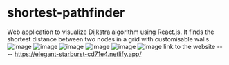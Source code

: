 # shortest-pathfinder
Web application to visualize Dijkstra algorithm using React.js. It finds the shortest distance
between two nodes in a grid with customisable walls
![image](https://user-images.githubusercontent.com/83868114/190484424-d19e0198-85ee-401b-a76b-9cdea983ba33.png)
![image](https://user-images.githubusercontent.com/83868114/190484473-e9f76219-6801-4f35-99e9-180844dc7548.png)
![image](https://user-images.githubusercontent.com/83868114/190484502-6a9fc0e1-1945-4260-99e1-1b0db4fc54d5.png)
![image](https://user-images.githubusercontent.com/83868114/190484525-e7067400-98f1-4342-8d16-7e01f4d04e32.png)
![image](https://user-images.githubusercontent.com/83868114/190484646-3ce3c653-ce08-4232-910f-cc4385cf17a9.png)
![image](https://user-images.githubusercontent.com/83868114/190484674-d89508ef-4225-4542-85e5-6b116fa638bc.png)
link to the website ---- https://elegant-starburst-cd71e4.netlify.app/

